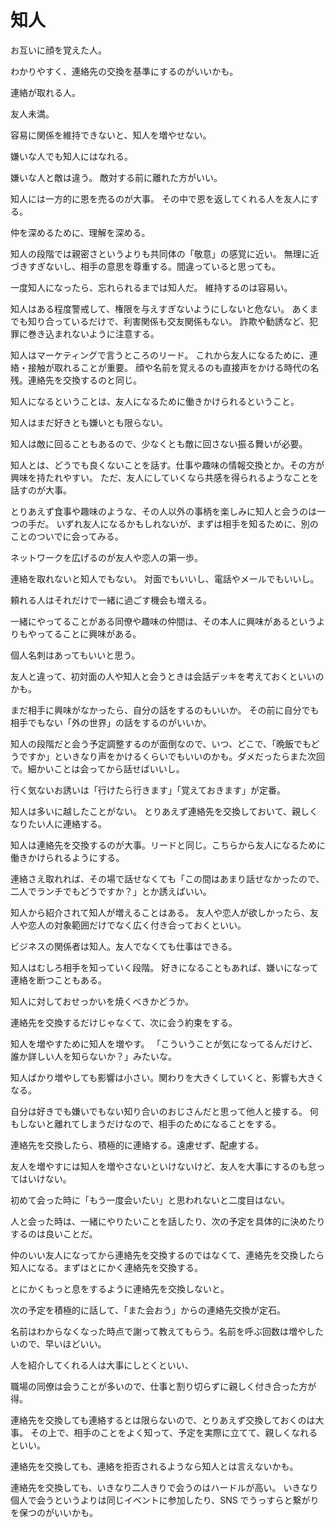 # 知人

お互いに顔を覚えた人。

わかりやすく、連絡先の交換を基準にするのがいいかも。

連絡が取れる人。

友人未満。

容易に関係を維持できないと、知人を増やせない。

嫌いな人でも知人にはなれる。

嫌いな人と敵は違う。
敵対する前に離れた方がいい。

知人には一方的に恩を売るのが大事。
その中で恩を返してくれる人を友人にする。

仲を深めるために、理解を深める。

知人の段階では親密さというよりも共同体の「敬意」の感覚に近い。
無理に近づきすぎないし、相手の意思を尊重する。間違っていると思っても。

一度知人になったら、忘れられるまでは知人だ。
維持するのは容易い。

知人はある程度警戒して、権限を与えすぎないようにしないと危ない。
あくまでも知り合っているだけで、利害関係も交友関係もない。
詐欺や勧誘など、犯罪に巻き込まれないように注意する。

知人はマーケティングで言うところのリード。
これから友人になるために、連絡・接触が取れることが重要。
顔や名前を覚えるのも直接声をかける時代の名残。連絡先を交換するのと同じ。

知人になるということは、友人になるために働きかけられるということ。

知人はまだ好きとも嫌いとも限らない。

知人は敵に回ることもあるので、少なくとも敵に回さない振る舞いが必要。

知人とは、どうでも良くないことを話す。仕事や趣味の情報交換とか。その方が興味を持たれやすい。
ただ、友人にしていくなら共感を得られるようなことを話すのが大事。

とりあえず食事や趣味のような、その人以外の事柄を楽しみに知人と会うのは一つの手だ。
いずれ友人になるかもしれないが、まずは相手を知るために、別のことのついでに会ってみる。

ネットワークを広げるのが友人や恋人の第一歩。

連絡を取れないと知人でもない。
対面でもいいし、電話やメールでもいいし。

頼れる人はそれだけで一緒に過ごす機会も増える。

一緒にやってることがある同僚や趣味の仲間は、その本人に興味があるというよりもやってることに興味がある。

個人名刺はあってもいいと思う。

友人と違って、初対面の人や知人と会うときは会話デッキを考えておくといいのかも。

まだ相手に興味がなかったら、自分の話をするのもいいか。
その前に自分でも相手でもない「外の世界」の話をするのがいいか。

知人の段階だと会う予定調整するのが面倒なので、いつ、どこで、「晩飯でもどうですか」といきなり声をかけるくらいでもいいのかも。ダメだったらまた次回で。細かいことは会ってから話せばいいし。

行く気ないお誘いは「行けたら行きます」「覚えておきます」が定番。

知人は多いに越したことがない。
とりあえず連絡先を交換しておいて、親しくなりたい人に連絡する。

知人は連絡先を交換するのが大事。リードと同じ。こちらから友人になるために働きかけられるようにする。

連絡さえ取れれば、その場で話せなくても「この間はあまり話せなかったので、二人でランチでもどうですか？」とか誘えばいい。

知人から紹介されて知人が増えることはある。
友人や恋人が欲しかったら、友人や恋人の対象範囲だけでなく広く付き合っておくといい。

ビジネスの関係者は知人。友人でなくても仕事はできる。

知人はむしろ相手を知っていく段階。
好きになることもあれば、嫌いになって連絡を断つこともある。

知人に対しておせっかいを焼くべきかどうか。

連絡先を交換するだけじゃなくて、次に会う約束をする。

知人を増やすために知人を増やす。
「こういうことが気になってるんだけど、誰か詳しい人を知らないか？」みたいな。

知人ばかり増やしても影響は小さい。関わりを大きくしていくと、影響も大きくなる。

自分は好きでも嫌いでもない知り合いのおじさんだと思って他人と接する。
何もしないと離れてしまうだけなので、相手のためになることをする。

連絡先を交換したら、積極的に連絡する。遠慮せず、配慮する。

友人を増やすには知人を増やさないといけないけど、友人を大事にするのも怠ってはいけない。

初めて会った時に「もう一度会いたい」と思われないと二度目はない。

人と会った時は、一緒にやりたいことを話したり、次の予定を具体的に決めたりするのは良いことだ。

仲のいい友人になってから連絡先を交換するのではなくて、連絡先を交換したら知人になる。まずはとにかく連絡先を交換する。

とにかくもっと息をするように連絡先を交換しないと。

次の予定を積極的に話して、「また会おう」からの連絡先交換が定石。

名前はわからなくなった時点で謝って教えてもらう。名前を呼ぶ回数は増やしたいので、早いほどいい。

人を紹介してくれる人は大事にしとくといい、

職場の同僚は会うことが多いので、仕事と割り切らずに親しく付き合った方が得。

連絡先を交換しても連絡するとは限らないので、とりあえず交換しておくのは大事。
その上で、相手のことをよく知って、予定を実際に立てて、親しくなれるといい。

連絡先を交換しても、連絡を拒否されるようなら知人とは言えないかも。

連絡先を交換しても、いきなり二人きりで会うのはハードルが高い。
いきなり個人で会うというよりは同じイベントに参加したり、SNS でうっすらと繋がりを保つのがいいかも。
